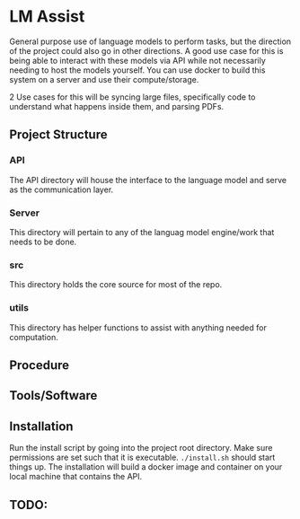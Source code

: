 # LM Assist
General purpose use of language models to perform tasks, but the direction of the project could also go in other directions.
A good use case for this is being able to interact with these models via API while not necessarily needing to host the models yourself. You can use docker to build this system on a server and use their compute/storage. 

2 Use cases for this will be syncing large files, specifically code to understand what happens inside them, and parsing PDFs. 

## Project Structure

### API
The API directory will house the interface to the language model and serve as the communication layer.
### Server
This directory will pertain to any of the languag model engine/work that needs to be done.
### src
This directory holds the core source for most of the repo.
### utils
This directory has helper functions to assist with anything needed for computation.

## Procedure

## Tools/Software

## Installation
Run the install script by going into the project root directory. Make sure permissions are set such that it is executable. `./install.sh` should start things up. The installation will build a docker image and container on your local machine that contains the API.

## TODO:
